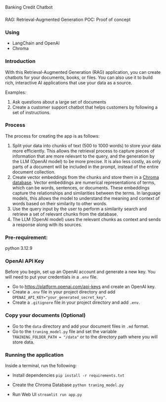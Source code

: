 Banking Credit Chatbot
###
RAG: Retrieval-Augmented Generation
POC: Proof of concept
### Using
- LangChain and OpenAI
- Chroma

### Introduction
With this Retrieval-Augmented Generation (RAG) application, you can create chatbots for your documents, books, or files. You can also use it to build rich, interactive AI applications that use your data as a source. 

Examples:
1. Ask questions about a large set of documents
2. Create a customer support chatbot that helps customers by following a set of instructions.

### Process
The process for creating the app is as follows:
1. Split your data into chunks of text (500 to 1000 words) to store your data more efficiently. This allows the retrieval process to capture pieces of information that are more relevant to the query, and the generation by the LLM (OpenAI model) to be more precise. It is also less costly, as only parts of a document will be included in the prompt, instead of the entire document collection.
2. Create vector embeddings from the chunks and store them in a [Chroma database](https://www.trychroma.com/). Vector embeddings are numerical representations of terms, which can be words, sentences, or documents. These embeddings capture the relationships and similarities between the terms. In language models, this allows the model to understand the meaning and context of words based on their similarity to other words.
3. Use the query input by the user to perform a similarity search and retrieve a set of relevant chunks from the database.
4. The LLM (OpenAI model) uses the relevant chunks as context and sends a response along with its sources.

### Pre-requirement:
python 3.12.9

### OpenAI API Key
Before you begin, set up an OpenAI account and generate a new key. You will need to put your credentials in a `.env` file.
* Go to https://platform.openai.com/api-keys and create an OpenAI key.
* Create a `.env` file in your project directory and add `OPENAI_API_KEY="your_generated_secret_key"`.
* Create a `.gitignore` file in your project directory and add `.env`.

### Copy your documents (Optional)
* Go to the `data` directory and add your document files in `.md` format.
* Go to the `traning_model.py` file and set the variable `TRAINING_FOLDER_PATH = "/data"` or to the directory path where you will store data.

### Running the application
Inside a terminal, run the following:
* Install dependencies
`pip install -r requirements.txt`

* Create the Chroma Database
`python traning_model.py`

* Run Web UI
`streamlit run app.py`
